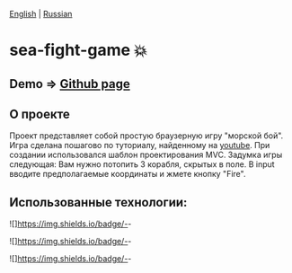 [English](https://github.com/Pavel-Sol/sea-fight-game/blob/master/README.md) | [Russian](https://github.com/Pavel-Sol/sea-fight-game/blob/master/README-Ru.md)

# sea-fight-game  :boom:

Demo => [Github page](https://pavel-sol.github.io/sea-fight-game/) 
-----------------

О проекте
---------------
Проект представляет собой простую браузерную игру "морской бой".
Игра сделана пошагово по туториалу, найденному на [youtube](https://www.youtube.com/watch?v=NZ_DA1sPQoQ&list=PLMB6wLyKp7lWhGCKhJVII3ag-KfH1qz6U&index=5). При создании использовался шаблон проектирования MVC. Задумка игры следующая: Вам нужно потопить 3 корабля, скрытых в поле. В input вводите предполагаемые координаты и  жмете кнопку "Fire".

Использованные технологии:
--------------------------
![]https://img.shields.io/badge/-<html>-<red>

![]https://img.shields.io/badge/-<css>-<informational>

![]https://img.shields.io/badge/-<javascript>-<yellou>